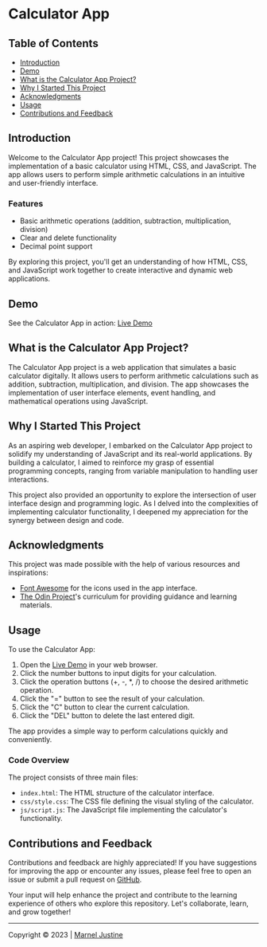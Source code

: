 # Calculator App

## Table of Contents

- [Introduction](#introduction)
- [Demo](#demo)
- [What is the Calculator App Project?](#what-is-the-calculator-app-project)
- [Why I Started This Project](#why-i-started-this-project)
- [Acknowledgments](#acknowledgments)
- [Usage](#usage)
- [Contributions and Feedback](#contributions-and-feedback)

## Introduction

Welcome to the Calculator App project! This project showcases the implementation of a basic calculator using HTML, CSS, and JavaScript. The app allows users to perform simple arithmetic calculations in an intuitive and user-friendly interface.

### Features

- Basic arithmetic operations (addition, subtraction, multiplication, division)
- Clear and delete functionality
- Decimal point support

By exploring this project, you'll get an understanding of how HTML, CSS, and JavaScript work together to create interactive and dynamic web applications.

## Demo

See the Calculator App in action: [Live Demo](https://mjstine.github.io/calculator-app/)

## What is the Calculator App Project?

The Calculator App project is a web application that simulates a basic calculator digitally. It allows users to perform arithmetic calculations such as addition, subtraction, multiplication, and division. The app showcases the implementation of user interface elements, event handling, and mathematical operations using JavaScript.

## Why I Started This Project

As an aspiring web developer, I embarked on the Calculator App project to solidify my understanding of JavaScript and its real-world applications. By building a calculator, I aimed to reinforce my grasp of essential programming concepts, ranging from variable manipulation to handling user interactions.

This project also provided an opportunity to explore the intersection of user interface design and programming logic. As I delved into the complexities of implementing calculator functionality, I deepened my appreciation for the synergy between design and code.

## Acknowledgments

This project was made possible with the help of various resources and inspirations:

- [Font Awesome](https://fontawesome.com/) for the icons used in the app interface.
- [The Odin Project](https://www.theodinproject.com/)'s curriculum for providing guidance and learning materials.

## Usage

To use the Calculator App:

1. Open the [Live Demo](https://mjstine.github.io/calculator-app/) in your web browser.
2. Click the number buttons to input digits for your calculation.
3. Click the operation buttons (+, -, *, /) to choose the desired arithmetic operation.
4. Click the "=" button to see the result of your calculation.
5. Click the "C" button to clear the current calculation.
6. Click the "DEL" button to delete the last entered digit.

The app provides a simple way to perform calculations quickly and conveniently.

### Code Overview

The project consists of three main files:

- `index.html`: The HTML structure of the calculator interface.
- `css/style.css`: The CSS file defining the visual styling of the calculator.
- `js/script.js`: The JavaScript file implementing the calculator's functionality.

## Contributions and Feedback

Contributions and feedback are highly appreciated! If you have suggestions for improving the app or encounter any issues, please feel free to open an issue or submit a pull request on [GitHub](https://github.com/mjstine/calculator-app).

Your input will help enhance the project and contribute to the learning experience of others who explore this repository. Let's collaborate, learn, and grow together!

---

Copyright &copy; 2023 | [Marnel Justine](https://github.com/mjstine)
